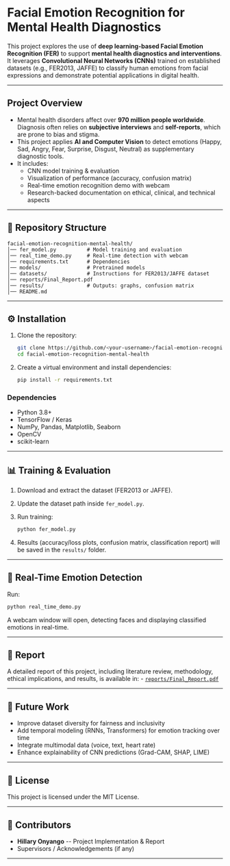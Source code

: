 # Facial Emotion Recognition for Mental Health Diagnostics

This project explores the use of **deep learning-based Facial Emotion
Recognition (FER)** to support **mental health diagnostics and
interventions**. It leverages **Convolutional Neural Networks (CNNs)**
trained on established datasets (e.g., FER2013, JAFFE) to classify human
emotions from facial expressions and demonstrate potential applications
in digital health.

------------------------------------------------------------------------

##  Project Overview

-   Mental health disorders affect over **970 million people
    worldwide**. Diagnosis often relies on **subjective interviews** and
    **self-reports**, which are prone to bias and stigma.
-   This project applies **AI and Computer Vision** to detect emotions
    (Happy, Sad, Angry, Fear, Surprise, Disgust, Neutral) as
    supplementary diagnostic tools.
-   It includes:
    -   CNN model training & evaluation
    -   Visualization of performance (accuracy, confusion matrix)
    -   Real-time emotion recognition demo with webcam
    -   Research-backed documentation on ethical, clinical, and
        technical aspects

------------------------------------------------------------------------

## 📂 Repository Structure

    facial-emotion-recognition-mental-health/
    │── fer_model.py          # Model training and evaluation
    │── real_time_demo.py     # Real-time detection with webcam
    │── requirements.txt      # Dependencies
    │── models/               # Pretrained models
    │── datasets/             # Instructions for FER2013/JAFFE dataset
    │── reports/Final_Report.pdf
    │── results/              # Outputs: graphs, confusion matrix
    │── README.md

------------------------------------------------------------------------

## ⚙️ Installation

1.  Clone the repository:

    ``` bash
    git clone https://github.com/<your-username>/facial-emotion-recognition-mental-health.git
    cd facial-emotion-recognition-mental-health
    ```

2.  Create a virtual environment and install dependencies:

    ``` bash
    pip install -r requirements.txt
    ```

### Dependencies

-   Python 3.8+
-   TensorFlow / Keras
-   NumPy, Pandas, Matplotlib, Seaborn
-   OpenCV
-   scikit-learn

------------------------------------------------------------------------

## 📊 Training & Evaluation

1.  Download and extract the dataset (FER2013 or JAFFE).

2.  Update the dataset path inside `fer_model.py`.

3.  Run training:

    ``` bash
    python fer_model.py
    ```

4.  Results (accuracy/loss plots, confusion matrix, classification
    report) will be saved in the `results/` folder.

------------------------------------------------------------------------

## 🎥 Real-Time Emotion Detection

Run:

``` bash
python real_time_demo.py
```

A webcam window will open, detecting faces and displaying classified
emotions in real-time.

------------------------------------------------------------------------

## 📖 Report

A detailed report of this project, including literature review,
methodology, ethical implications, and results, is available in: -
[`reports/Final_Report.pdf`](reports/Final_Report.pdf)

------------------------------------------------------------------------

## 🔮 Future Work

-   Improve dataset diversity for fairness and inclusivity
-   Add temporal modeling (RNNs, Transformers) for emotion tracking over
    time
-   Integrate multimodal data (voice, text, heart rate)
-   Enhance explainability of CNN predictions (Grad-CAM, SHAP, LIME)

------------------------------------------------------------------------

## 📜 License

This project is licensed under the MIT License.

------------------------------------------------------------------------

## 👥 Contributors

-   **Hillary Onyango** -- Project Implementation & Report
-   Supervisors / Acknowledgements (if any)

------------------------------------------------------------------------
